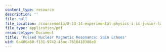 ```yaml
---
content_type: resource
description: ''
file: null
file_location: /coursemedia/8-13-14-experimental-physics-i-ii-junior-lab-fall-2016-spring-2017/0a406a60f131974243ac7610418388e0_MIT8_13-14F16-S17exp12.pdf
file_type: application/pdf
resourcetype: Document
title: 'Pulsed Nuclear Magnetic Resonance: Spin Echoes'
uid: 0a406a60-f131-9742-43ac-7610418388e0
---
```

